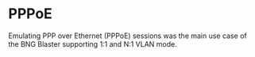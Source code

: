 # PPPoE

Emulating PPP over Ethernet (PPPoE) sessions was the main 
use case of the BNG Blaster supporting 1:1 and N:1 VLAN 
mode. 